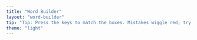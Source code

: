 ```yaml
---
title: "Word Builder"
layout: "word-builder"
tip: "Tip: Press the keys to match the boxes. Mistakes wiggle red; try again! 🙂"
theme: "light"
---
```

